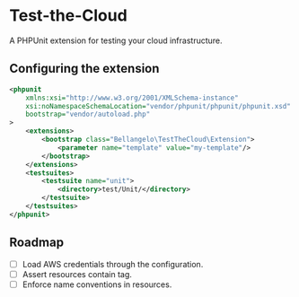 # Test-the-Cloud
A PHPUnit extension for testing your cloud infrastructure.

## Configuring the extension
```xml
<phpunit
	xmlns:xsi="http://www.w3.org/2001/XMLSchema-instance"
	xsi:noNamespaceSchemaLocation="vendor/phpunit/phpunit/phpunit.xsd"
	bootstrap="vendor/autoload.php"
>
	<extensions>
		<bootstrap class="Bellangelo\TestTheCloud\Extension">
		    <parameter name="template" value="my-template"/>
		</bootstrap>
	</extensions>
	<testsuites>
		<testsuite name="unit">
			<directory>test/Unit/</directory>
		</testsuite>
	</testsuites>
</phpunit>
```

## Roadmap
- [ ] Load AWS credentials through the configuration.
- [ ] Assert resources contain tag.
- [ ] Enforce name conventions in resources.